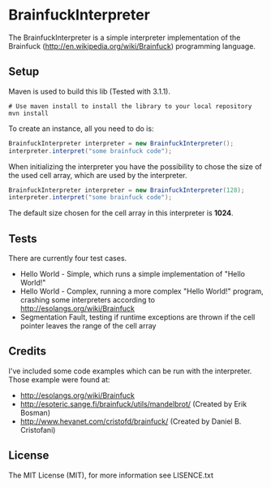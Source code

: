 # BrainfuckInterpreter

The BrainfuckInterpreter is a simple interpreter implementation of the Brainfuck (http://en.wikipedia.org/wiki/Brainfuck) programming language.

## Setup
Maven is used to build this lib (Tested with 3.1.1).
```
# Use maven install to install the library to your local repository
mvn install
```

To create an instance, all you need to do is:

```Java
BrainfuckInterpreter interpreter = new BrainfuckInterpreter();
interpreter.interpret("some brainfuck code");
```

When initializing the interpreter you have the possibility to chose the size of the used cell array, which are used by the interpreter. 

```Java
BrainfuckInterpreter interpreter = new BrainfuckInterpreter(128);
interpreter.interpret("some brainfuck code");
```

The default size chosen for the cell array in this interpreter is **1024**.

## Tests
There are currently four test cases.
* Hello World - Simple, which runs a simple implementation of "Hello World!"
* Hello World - Complex, running a more complex "Hello World!" program, crashing some interpreters according to http://esolangs.org/wiki/Brainfuck
* Segmentation Fault, testing if runtime exceptions are thrown if the cell pointer leaves the range of the cell array

## Credits
I've included some code examples which can be run with the interpreter. Those example were found at:
* http://esolangs.org/wiki/Brainfuck
* http://esoteric.sange.fi/brainfuck/utils/mandelbrot/ (Created by Erik Bosman)
* http://www.hevanet.com/cristofd/brainfuck/ (Created by Daniel B. Cristofani)

## License

The MIT License (MIT), for more information see LISENCE.txt
